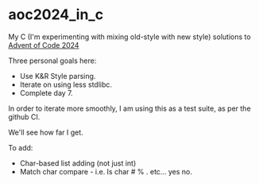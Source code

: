 # aoc2024_in_c

My C (I'm experimenting with mixing old-style with new style) solutions to [Advent of Code 2024](https://adventofcode.com/2024)

Three personal goals here:
 * Use K&R Style parsing.
 * Iterate on using less stdlibc.
 * Complete day 7.

In order to iterate more smoothly, I am using this as a test suite, as per the github CI.

We'll see how far I get.


To add:
 * Char-based list adding (not just int)
 * Match char compare - i.e. Is char # % . etc... yes no.
